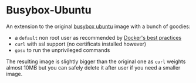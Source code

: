# Busybox-Ubuntu

An extension to the original [busybox ubuntu](https://registry.hub.docker.com/_/busybox/) image with a bunch of goodies:

* a `default` non root user as recommended by [Docker's best practices](http://docs.docker.com/articles/dockerfile_best-practices/#user)
* `curl` with ssl support (no certificats installed however)
* `gosu` to run the unprivileged commands

The resulting image is slightly bigger than the original one as `curl` weights almost 10MB but you can safely delete it after user if you need a smaller image.
